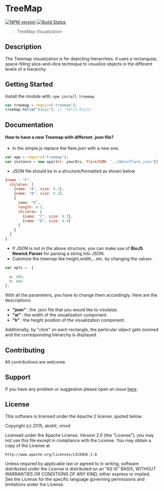 # TreeMap

[![NPM version](http://img.shields.io/npm/v/treemap.svg)](https://www.npmjs.org/package/treemap) 
[![Build Status](https://secure.travis-ci.org/Akshit-/treemap.png?branch=master)](http://travis-ci.org/Akshit-/treemap) 

> TreeMap Visualization

## Description
The Treemap visualization is for depicting hierarchies. It uses a rectangular, space-filling slice-and-dice technique to visualize objects in the different levels of a hierarchy. 

## Getting Started
Install the module with: `npm install treemap`

```javascript
var treemap = require('treemap');
treemap.hello("biojs"); // "hello biojs"
```
## Documentation

#### How to have a new Treemap with different .json file?
- In the simple.js replace the flare.json with a new one.
```javascript
var app = require("treemap");
var instance = new app({el: yourDiv, flareJSON: '../data/flare.json'});
```
- JSON file should be in a structure/formatted as shown below

```javascript
{name : "F",
  children: [
    {name: "A", size: 0.1},
    {name: "B", size: 0.2},
    {
      name: "E",
      length: 0.5,
      children: [
        {name: "C", size: 0.3},
        {name: "D", size: 0.4}
      ]
    }
  ]
}
```
-	If JSON is not in the above structure, you can make use of **BioJS Newick Parser** for parsing a string into JSON.
-	Cutomize the treemap like height,width,...etc. by changing the values.
```javascript
var opts =  {
  
  w: 960,
  h: 600
};
```

With all the parameters, you have to change them accordingly. Here are the descriptions:
- **"json"** : the .json file that you would like to visulaize.
- **"w"** : the width of the visualization component.
- **"h"** : the height position of the visualization component.


Additionally, by "click" on each rectangle, the particular object gets zoomed and the corresponding hierarchy is displayed.

## Contributing

All contributions are welcome.

## Support

If you have any problem or suggestion please open an issue [here](https://github.com/Akshit-/treemap/issues).

## License 
This software is licensed under the Apache 2 license, quoted below.

Copyright (c) 2015, akshit, vinod

Licensed under the Apache License, Version 2.0 (the "License"); you may not
use this file except in compliance with the License. You may obtain a copy of
the License at

    http://www.apache.org/licenses/LICENSE-2.0

Unless required by applicable law or agreed to in writing, software
distributed under the License is distributed on an "AS IS" BASIS, WITHOUT
WARRANTIES OR CONDITIONS OF ANY KIND, either express or implied. See the
License for the specific language governing permissions and limitations under
the License.
